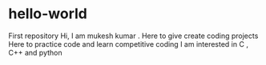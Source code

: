 # hello-world
First repository
Hi, I am mukesh kumar . Here to give create coding projects 
Here to practice code and learn competitive coding 
I am interested in C , C++ and python
